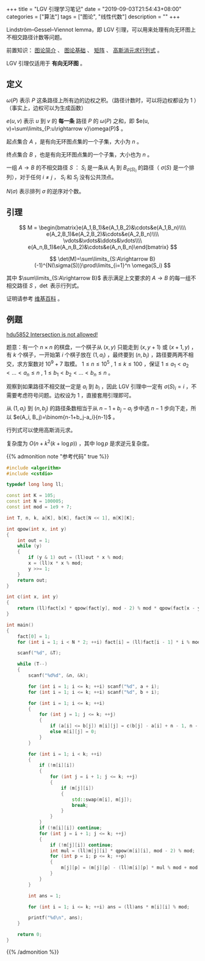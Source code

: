 +++
title = "LGV 引理学习笔记"
date = "2019-09-03T21:54:43+08:00"
categories = ["算法"]
tags = ["图论", "线性代数"]
description = ""
+++


Lindström–Gessel–Viennot lemma，即 LGV 引理，可以用来处理有向无环图上不相交路径计数等问题。

<!--more-->

前置知识： [图论简介](https://oi-wiki.org/graph) 、 [图论基础](https://oi-wiki.org/graph/basic) 、 [矩阵](https://oi-wiki.org/math/matrix) 、 [高斯消元求行列式](https://oi-wiki.org/math/gauss) 。

LGV 引理仅适用于 **有向无环图** 。

## 定义

 $\omega(P)$ 表示 $P$ 这条路径上所有边的边权之积。（路径计数时，可以将边权都设为 $1$ ）（事实上，边权可以为生成函数）

 $e(u, v)$ 表示 $u$ 到 $v$ 的 **每一条** 路径 $P$ 的 $\omega(P)$ 之和，即 $e(u, v)=\sum\limits_{P:u\rightarrow v}\omega(P)$ 。

起点集合 $A$ ，是有向无环图点集的一个子集，大小为 $n$ 。

终点集合 $B$ ，也是有向无环图点集的一个子集，大小也为 $n$ 。

一组 $A\rightarrow B$ 的不相交路径 $S$ ： $S_i$ 是一条从 $A_i$ 到 $B_{\sigma(S)_i}$ 的路径（ $\sigma(S)$ 是一个排列），对于任何 $i\ne j$ ， $S_i$ 和 $S_j$ 没有公共顶点。

 $N(\sigma)$ 表示排列 $\sigma$ 的逆序对个数。

## 引理

$$
M = \begin{bmatrix}e(A_1,B_1)&e(A_1,B_2)&\cdots&e(A_1,B_n)\\\\
e(A_2,B_1)&e(A_2,B_2)&\cdots&e(A_2,B_n)\\\\
\vdots&\vdots&\ddots&\vdots\\\\
e(A_n,B_1)&e(A_n,B_2)&\cdots&e(A_n,B_n)\end{bmatrix}
$$

$$
\det(M)=\sum\limits_{S:A\rightarrow B}(-1)^{N(\sigma(S))}\prod\limits_{i=1}^n \omega(S_i)
$$

其中 $\sum\limits_{S:A\rightarrow B}$ 表示满足上文要求的 $A\rightarrow B$ 的每一组不相交路径 $S$ ，$\det$ 表示行列式。

证明请参考 [维基百科](https://en.wikipedia.org/wiki/Lindström–Gessel–Viennot_lemma) 。

## 例题

 [hdu5852 Intersection is not allowed!](http://acm.hdu.edu.cn/showproblem.php?pid=5852) 

题意：有一个 $n\times n$ 的棋盘，一个棋子从 $(x, y)$ 只能走到 $(x, y+1)$ 或 $(x + 1, y)$ ，有 $k$ 个棋子，一开始第 $i$ 个棋子放在 $(1, a_i)$ ，最终要到 $(n, b_i)$ ，路径要两两不相交，求方案数对 $10^9+7$ 取模。 $1\le n\le 10^5$ , $1\le k\le 100$ ，保证 $1\le a_1<a_2<\dots<a_n\le n$ , $1\le b_1<b_2<\dots<b_n\le n$ 。

观察到如果路径不相交就一定是 $a_i$ 到 $b_i$ ，因此 LGV 引理中一定有 $\sigma(S)_i=i$ ，不需要考虑符号问题。边权设为 $1$ ，直接套用引理即可。

从 $(1, a_i)$ 到 $(n, b_j)$ 的路径条数相当于从 $n-1+b_j-a_i$ 步中选 $n-1$ 步向下走，所以 $e(A_i, B_j)=\binom{n-1+b_j-a_i}{n-1}$ 。

行列式可以使用高斯消元求。

复杂度为 $O(n+k^2(k + \log p))$ ，其中 $\log p$ 是求逆元复杂度。

{{% admonition note "参考代码" true %}}

```cpp
#include <algorithm>
#include <cstdio>

typedef long long ll;

const int K = 105;
const int N = 100005;
const int mod = 1e9 + 7;

int T, n, k, a[K], b[K], fact[N << 1], m[K][K];

int qpow(int x, int y)
{
    int out = 1;
    while (y)
    {
        if (y & 1) out = (ll)out * x % mod;
        x = (ll)x * x % mod;
        y >>= 1;
    }
    return out;
}

int c(int x, int y)
{
    return (ll)fact[x] * qpow(fact[y], mod - 2) % mod * qpow(fact[x - y], mod - 2) % mod;
}

int main()
{
    fact[0] = 1;
    for (int i = 1; i < N * 2; ++i) fact[i] = (ll)fact[i - 1] * i % mod;

    scanf("%d", &T);

    while (T--)
    {
        scanf("%d%d", &n, &k);

        for (int i = 1; i <= k; ++i) scanf("%d", a + i);
        for (int i = 1; i <= k; ++i) scanf("%d", b + i);

        for (int i = 1; i <= k; ++i)
        {
            for (int j = 1; j <= k; ++j)
            {
                if (a[i] <= b[j]) m[i][j] = c(b[j] - a[i] + n - 1, n - 1);
                else m[i][j] = 0;
            }
        }

        for (int i = 1; i < k; ++i)
        {
            if (!m[i][i])
            {
                for (int j = i + 1; j <= k; ++j)
                {
                    if (m[j][i])
                    {
                        std::swap(m[i], m[j]);
                        break;
                    }
                }
            }
            if (!m[i][i]) continue;
            for (int j = i + 1; j <= k; ++j)
            {
                if (!m[j][i]) continue;
                int mul = (ll)m[j][i] * qpow(m[i][i], mod - 2) % mod;
                for (int p = i; p <= k; ++p)
                {
                    m[j][p] = (m[j][p] - (ll)m[i][p] * mul % mod + mod) % mod;
                }
            }
        }

        int ans = 1;

        for (int i = 1; i <= k; ++i) ans = (ll)ans * m[i][i] % mod;

        printf("%d\n", ans);
    }

    return 0;
}
```

{{% /admonition %}}